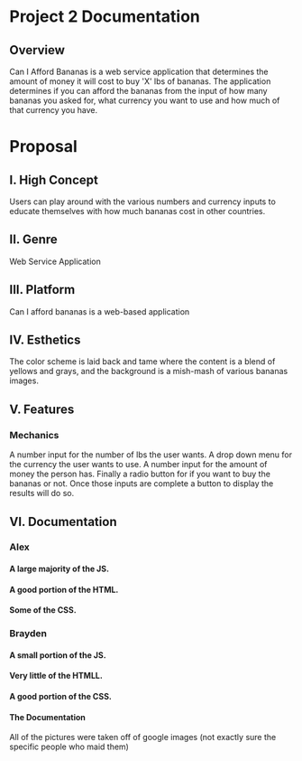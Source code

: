 # Project 2 Documentation
## Overview

Can I Afford Bananas is a web service application that determines 
the amount of money it will cost to buy 'X' lbs of bananas. The 
application determines if you can afford the bananas from 
the input of how many bananas you asked for, what currency you 
want to use and how much of that currency you have.

# Proposal
## I. High Concept

Users can play around with the various numbers and currency inputs 
to educate themselves with how much bananas cost in other countries.

## II. Genre

Web Service Application


## III. Platform

Can I afford bananas is a web-based application

## IV. Esthetics

The color scheme is laid back and tame where the content is a blend of 
yellows and grays, and the background is a mish-mash of various bananas 
images.

## V. Features

### Mechanics

A number input for the number of lbs the user wants. A drop down menu 
for the currency the user wants to use. A number input for the amount 
of money the person has. Finally a radio button for if you want to 
buy the bananas or not. Once those inputs are complete a button to 
display the results will do so.

## VI. Documentation


### Alex

#### A large majority of the JS.
#### A good portion of the HTML.
#### Some of the CSS.

### Brayden

#### A small portion of the JS.
#### Very little of the HTMLL.
#### A good portion of the CSS.
#### The Documentation 

All of the pictures were taken off of google images (not exactly sure the specific people who maid them)

